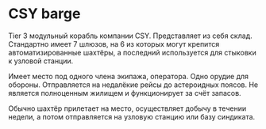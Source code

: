 # CSY barge
Tier 3 модульный корабль компании CSY. Представляет из себя склад. Стандартно имеет 7 шлюзов, на 6 из которых могут крепится автоматизированные шахтёры, а последний используется для стыковки к узловой станции.

Имеет место под одного члена экипажа, оператора. Одно орудие для обороны. Отправляется на недалёкие рейсы до астероидных поясов. Не является полноценным жилищем и функционирует за счёт запасов.

Обычно шахтёр прилетает на место, осуществляет добычу в течении недели, а потом отправляется на узловую станцию или базу синдиката.
